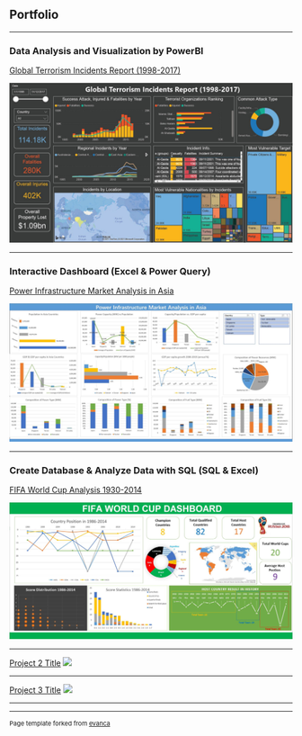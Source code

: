 ## Portfolio

---

### Data Analysis and Visualization by PowerBI

[Global Terrorism Incidents Report (1998-2017)](/sample_page)

<img src="images/Terror_Overview.jpg?raw=true"/>

---

### Interactive Dashboard (Excel & Power Query)  

[Power Infrastructure Market Analysis in Asia](/sample_page)

<img src="images/PowerInfra_Dashboard.jpg?raw=true"/>

---

### Create Database & Analyze Data with SQL  (SQL & Excel)

[FIFA World Cup Analysis 1930-2014](/sample_page)

<img src="images/FIFA_World_Cup_Dashboard.jpg?raw=true"/>

---
[Project 2 Title](/pdf/sample_presentation.pdf)
<img src="images/dummy_thumbnail.jpg?raw=true"/>

---
[Project 3 Title](http://example.com/)
<img src="images/dummy_thumbnail.jpg?raw=true"/>

---

---
<p style="font-size:11px">Page template forked from <a href="https://github.com/evanca/quick-portfolio">evanca</a></p>
<!-- Remove above link if you don't want to attibute -->
